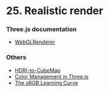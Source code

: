 # 25. Realistic render

### Three.js documentation

- [WebGLRenderer](https://threejs.org/docs/index.html#api/en/renderers/WebGLRenderer)

### Others

- [HDRI-to-CubeMap](https://matheowis.github.io/HDRI-to-CubeMap/)
- [Color Management in Three.js](https://www.donmccurdy.com/2020/06/17/color-management-in-threejs/)
- [The sRGB Learning Curve](https://medium.com/game-dev-daily/the-srgb-learning-curve-773b7f68cf7a)
